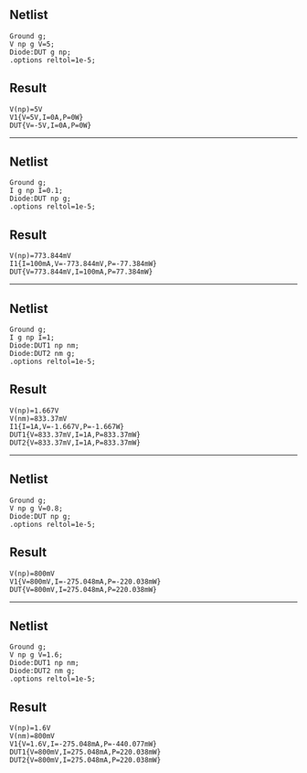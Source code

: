 ## Netlist

```text
Ground g;
V np g V=5;
Diode:DUT g np;
.options reltol=1e-5;
```

## Result

```text
V(np)=5V
V1{V=5V,I=0A,P=0W}
DUT{V=-5V,I=0A,P=0W}
```

---

## Netlist

```text
Ground g;
I g np I=0.1;
Diode:DUT np g;
.options reltol=1e-5;
```

## Result

```text
V(np)=773.844mV
I1{I=100mA,V=-773.844mV,P=-77.384mW}
DUT{V=773.844mV,I=100mA,P=77.384mW}
```

---

## Netlist

```text
Ground g;
I g np I=1;
Diode:DUT1 np nm;
Diode:DUT2 nm g;
.options reltol=1e-5;
```

## Result

```text
V(np)=1.667V
V(nm)=833.37mV
I1{I=1A,V=-1.667V,P=-1.667W}
DUT1{V=833.37mV,I=1A,P=833.37mW}
DUT2{V=833.37mV,I=1A,P=833.37mW}
```

---

## Netlist

```text
Ground g;
V np g V=0.8;
Diode:DUT np g;
.options reltol=1e-5;
```

## Result

```text
V(np)=800mV
V1{V=800mV,I=-275.048mA,P=-220.038mW}
DUT{V=800mV,I=275.048mA,P=220.038mW}
```

---

## Netlist

```text
Ground g;
V np g V=1.6;
Diode:DUT1 np nm;
Diode:DUT2 nm g;
.options reltol=1e-5;
```

## Result

```text
V(np)=1.6V
V(nm)=800mV
V1{V=1.6V,I=-275.048mA,P=-440.077mW}
DUT1{V=800mV,I=275.048mA,P=220.038mW}
DUT2{V=800mV,I=275.048mA,P=220.038mW}
```
